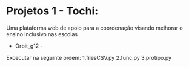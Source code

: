 # Projetos 1 - Tochi: 
Uma plataforma web de apoio para a coordenação visando melhorar o ensino inclusivo nas escolas
- Orbit_g12 - 

Excecutar na seguinte ordem:
 1.filesCSV.py
 2.func.py
 3.protipo.py
